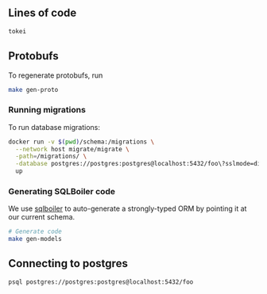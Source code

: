 ## Lines of code
```bash
tokei
```

## Protobufs
To regenerate protobufs, run 
```bash
make gen-proto
```

### Running migrations

To run database migrations:

```bash
docker run -v $(pwd)/schema:/migrations \
  --network host migrate/migrate \
  -path=/migrations/ \
  -database postgres://postgres:postgres@localhost:5432/foo\?sslmode=disable \
  up
```

### Generating SQLBoiler code

We use [sqlboiler](https://github.com/volatiletech/sqlboiler) to auto-generate
a strongly-typed ORM by pointing it at our current schema.

```bash
# Generate code
make gen-models
```

## Connecting to postgres
```bash
psql postgres://postgres:postgres@localhost:5432/foo
```